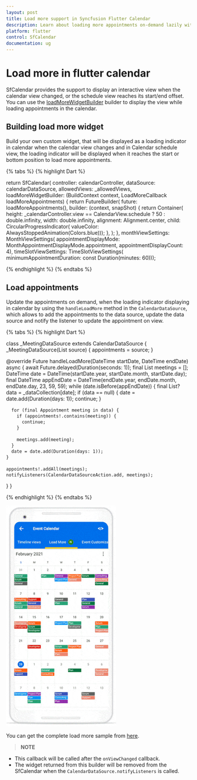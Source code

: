 ```yaml
---
layout: post 
title: Load more support in Syncfusion Flutter Calendar
description: Learn about loading more appointments on-demand lazily with an intuitive UI with Syncfusion Flutter Calendar.
platform: flutter
control: SfCalendar
documentation: ug
---
```


# Load more in flutter calendar

SfCalendar provides the support to display an interactive view when the calendar view changed, or the schedule view reaches its start/end offset. You can use the [loadMoreWidgetBuilder](https://pub.dev/documentation/syncfusion_flutter_calendar/latest/calendar/SfCalendar/loadMoreWidgetBuilder.html) builder to display the view while loading appointments in the calendar.

## Building load more widget

Build your own custom widget, that will be displayed as a loading indicator in calendar when the calendar view changes and in Calendar schedule view, the loading indicator will be displayed when it reaches the start or bottom position to load more appointments.

{% tabs %}
{% highlight Dart %}

return SfCalendar(
        controller: calendarController,
        dataSource: calendarDataSource,
        allowedViews: _allowedViews,
        loadMoreWidgetBuilder:
            (BuildContext context, LoadMoreCallback loadMoreAppointments) {
          return FutureBuilder<void>(
            future: loadMoreAppointments(),
            builder: (context, snapShot) {
              return Container(
                  height: _calendarController.view == CalendarView.schedule
                      ? 50
                      : double.infinity,
                  width: double.infinity,
                  alignment: Alignment.center,
                  child: CircularProgressIndicator(
                      valueColor: AlwaysStoppedAnimation(Colors.blue)));
            },
          );
        },
        monthViewSettings: MonthViewSettings(
            appointmentDisplayMode: MonthAppointmentDisplayMode.appointment,
            appointmentDisplayCount: 4),
        timeSlotViewSettings: TimeSlotViewSettings(
            minimumAppointmentDuration: const Duration(minutes: 60)));

{% endhighlight %}
{% endtabs %}

## Load appointments

Update the appointments on demand, when the loading indicator displaying in calendar by using the `handleLoadMore` method in the `CalendarDataSource`, which allows to add the appointments to the data source, update the data source and notify the listener to update the appointment on view.

{% tabs %}
{% highlight Dart %}

class _MeetingDataSource extends CalendarDataSource {
  _MeetingDataSource(List<Appointment> source) {
    appointments = source;
  }

  @override
  Future<void> handleLoadMore(DateTime startDate, DateTime endDate) async {
    await Future.delayed(Duration(seconds: 1));
    final List<Appointment> meetings = <Appointment>[];
    DateTime date = DateTime(startDate.year, startDate.month, startDate.day);
    final DateTime appEndDate =
        DateTime(endDate.year, endDate.month, endDate.day, 23, 59, 59);
    while (date.isBefore(appEndDate)) {
      final List<Appointment>? data = _dataCollection[date];
      if (data == null) {
        date = date.add(Duration(days: 1));
        continue;
      }

      for (final Appointment meeting in data) {
        if (appointments!.contains(meeting)) {
          continue;
        }

        meetings.add(meeting);
      }
      date = date.add(Duration(days: 1));
    }

    appointments!.addAll(meetings);
    notifyListeners(CalendarDataSourceAction.add, meetings);
  }
}

{% endhighlight %}
{% endtabs %}

![loadMoreWidgetBuilder](images/load-more/loadmore.gif)

You can get the complete load more sample from [here](https://github.com/SyncfusionExamples/lazily-loading-events-flutter-calendar).

>**NOTE**
* This callback will be called after the `onViewChanged` callback.
* The widget returned from this builder will be removed from the SfCalendar when the `CalendarDataSource.notifyListeners` is called.

